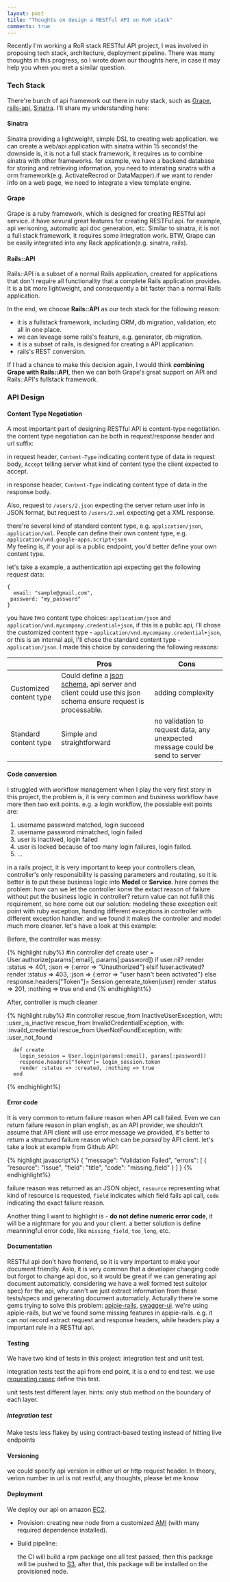 ```yaml
---
layout: post
title: "Thoughts on design a RESTful API on RoR stack"
comments: true
---
```

Recently I'm working a RoR stack RESTful API project, I was involved in proposing tech stack, architecture, deployment pipeline. There was many thoughts in this progress, so I wrote down our thoughts here, in case it may help you when you met a similar question.

### Tech Stack

There're bunch of api framework out there in ruby stack, such as [Grape](https://github.com/intridea/grape), [rails-api](https://github.com/rails-api/rails-api), [Sinatra](https://github.com/bmizerany/sinatra). I'll share my understanding here:

#### Sinatra
Sinatra providing a lightweight, simple DSL to creating web application. we can create a web/api application with sinatra within 15 seconds! the downside is, it is not a full stack framework, it requires us to combine sinatra with other frameworks. for example, we have a backend database for storing and retrieving information, you need to interating sinatra with a orm framework(e.g. ActivateRecrod or DataMapper).if we want to render info on a web page, we need to integrate a view template engine.

#### Grape
Grape is a ruby framework, which is designed for creating RESTful api service. it have sevural great features for creating RESTFul api. for example, api verisoning, automatic api doc generation, etc. Similar to sinatra, it is not a full stack framework, it requires some integration work. BTW, Grape can be easily integrated into any Rack application(e.g. sinatra, rails).

#### Rails::API
Rails::API is a subset of a normal Rails application, created for applications that don't require all functionality that a complete Rails application provides. It is a bit more lightweight, and consequently a bit faster than a normal Rails application. 

In the end, we choose **Rails::API** as our tech stack for the following reason:

+ it is a fullstack framework, including ORM, db migration, validation, etc all in one place.
+ we can leveage some rails's feature, e.g. generator, db migration.
+ it is a subset of rails, is designed for creating a API application.
+ rails's REST conversion.

If I had a chance to make this decision again, I would think **combining Grape with Rails::API**, then we can both Grape's great support on API and Rails::API's fullstack framework.

### API Design
#### Content Type Negotiation


A most important part of designing RESTful API is content-type negotiation. the content type negotiation can be both in request/response header and url suffix:

in request header, `Content-Type` indicating content type of data in request body, `Accept` telling server what kind of content type the client expected to accept.  

in response header, `Content-Type` indicating content type of data in the response body.    

Also, request to `/users/2.json` expecting the server return user info in JSON format, but request to `/users/2.xml` expecting get a XML response.

there're several kind of standard content type, e.g. `application/json`, `application/xml`. 
People can define their own content type, e.g. `application/vnd.google-apps.script+json`  
My feeling is, if your api is a public endpoint, you'd better define your own content type. 

let's take a example, a authentication api expecting get the following request data:

    {
      email: "sample@gmail.com",
     password: "my_password"
    }

you have two content type choices: `application/json` and `application/vnd.mycompany.credential+json`, if this is a public api, I'll chose the customized content type - `application/vnd.mycompany.credential+json`, or this is an internal api, I'll chose the standard content type - `application/json`. I made this choice by considering the following reasons:


|                               | Pros                                                                                                                                    | Cons                                                                           |
| ----------------------------- | --------------------------------------------------------------------------------------------------------------------------------------- | ------------------------------------------------------------------------------ |
| Customized content type       | Could define a [json schema](http://json-schema.org/), api server and client could use this json schema ensure request is processable.  | adding complexity                                                              
| Standard content type         | Simple and straightforward                                                                                                              | no validation to request data, any unexpected message could be send to server  


#### Code conversion

I struggled with workflow management when I play the very first story in this project, the problem is, it is very common and business workflow have more then two exit points. e.g. a login workflow, the possiable exit points are:

1. username password matched, login succeed
2. username password mimatched, login failed
3. user is inactived, login failed
4. user is locked because of too many login failures, login failed.
5. …

in a rails project, it is very important to keep your controllers clean, controller's only responsibility is passing parameters and routating, so it is better is to put these business logic into **Model** or **Service**. here comes the problem: how can we let the controller konw the extact reason of failure without put the business logic in controller? return value can not fufill this requirement, so here come out our solution: modeling these exception exit point with ruby exception, handing different exceptions in controller with different exception handler. and we found it makes the controller and model much more cleaner. let's have a look at this example:


Before, the controller was messy:

{% highlight ruby%}
      #in controller
      def create
        user = User.authorize(params[:email], params[:password])
        if user.nil?
          render :status => 401, :json => {:error => "Unauthorized"}
        elsif !user.activated?
          render :status => 403, :json => {:error => "user hasn't been activated"}
        else
          response.headers["Token"]= Session.generate_token(user)
          render :status => 201, :nothing => true
        end
      end
{% endhighlight%}

After, controller is much cleaner

{% highlight ruby%}
      #in controller
      rescue_from InactiveUserException, with: :user_is_inactive
      rescue_from InvalidCredentialException, with: :invaild_credential
      rescue_from UserNotFoundException, with: :user_not_found

      def create
        login_session = User.login(params[:email], params[:password])
        response.headers["Token"]= login_session.token
        render :status => :created, :nothing => true
      end
{% endhighlight%}

#### Error code
It is very common to return failure reason when API call failed. Even we can return failure reason in plian english, as an API provider, we shouldn't assume that API client will use error message we provided, it's better to return a structured failure reason which can be *parsed* by API client. let's take a look at example from Github API:

{% highlight javascript%}
    {
      "message": "Validation Failed",
        "errors": [
        {
          "resource": "Issue",
          "field": "title",
          "code": "missing_field"
        }
      ]
    }
{% endhighlight%}

failure reason was returned as an JSON object, `resource` representing what kind of resource is requested, `field` indicates which field fails api call, `code` indicating the exact faliure reason. 

Another thing I want to highlight is - **do not define numeric error code**, it will be a nightmare for you and your client. a better solution is define meanningful error code, like `missing_field`, `too_long`, etc.

#### Documentation
RESTful api don't have frontend, so it is very important to make your document friendly. Aslo, it is very common that a developer changing code but forgot to change api doc, so it would be great if we can generating api document automaticly. considering we have a well formed test suite(or spec) for the api, why cann't we just extract information from these tests/specs and generating document automaticly. Acturally there're some gems trying to solve this problem: [apipie-rails](https://github.com/Pajk/apipie-rails), [swagger-ui](https://github.com/wordnik/swagger-ui).
we're using apipie-rails, but we've found some missing features in apipie-rails. e.g. it can not record extract request and response headers, while headers play a important rule in a RESTful api.


#### Testing
We have two kind of tests in this project: integration test and unit test.

integration tests test the api from end point, it is a end to end test. we use [requesting rspec](https://github.com/rspec/rspec-rails#request-specs) define this test.  

unit tests test different layer. hints: only stub method on the boundary of each layer.

##### integration test
Make tests less flakey by using contract-based testing instead of hitting live endpoints


#### Versioning

we could specify api version in either url or http request header. In theory, verion number in url is not restful, any thoughts, please let me know

#### Deployment

We deploy our api on amazon [EC2](http://en.wikipedia.org/wiki/Amazon_Elastic_Compute_Cloud).

+ Provision:
  creating new node from a customized [AMI](http://en.wikipedia.org/wiki/Amazon_Machine_Image) (with many required dependence installed). 

+ Build pipeline:

  the CI will build a rpm package one all test passed, then this package will be pushed to [S3](http://en.wikipedia.org/wiki/Amazon_S3), after that, this package will be installed on the provisioned node.
